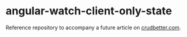angular-watch-client-only-state
===============================

Reference repository to accompany a future article on [crudbetter.com](http://www.crudbetter.com/).
